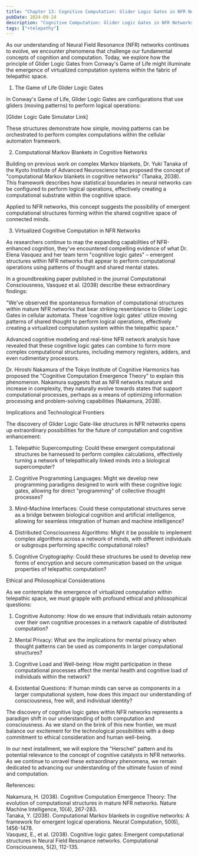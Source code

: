 ```yaml
---
title: "Chapter 13: Cognitive Computation: Glider Logic Gates in NFR Networks"
pubDate: 2024-09-24
description: "Cognitive Computation: Glider Logic Gates in NFR Networks"
tags: ["+telepathy"]
---
```


As our understanding of Neural Field Resonance (NFR) networks continues to evolve, we encounter phenomena that challenge our fundamental concepts of cognition and computation. Today, we explore how the principle of Glider Logic Gates from Conway's Game of Life might illuminate the emergence of virtualized computation systems within the fabric of telepathic space.

1. The Game of Life Glider Logic Gates

In Conway's Game of Life, Glider Logic Gates are configurations that use gliders (moving patterns) to perform logical operations:

[Glider Logic Gate Simulator Link]

These structures demonstrate how simple, moving patterns can be orchestrated to perform complex computations within the cellular automaton framework.

2. Computational Markov Blankets in Cognitive Networks

Building on previous work on complex Markov blankets, Dr. Yuki Tanaka of the Kyoto Institute of Advanced Neuroscience has proposed the concept of "computational Markov blankets in cognitive networks" (Tanaka, 2038). This framework describes how statistical boundaries in neural networks can be configured to perform logical operations, effectively creating a computational substrate within the cognitive space.

Applied to NFR networks, this concept suggests the possibility of emergent computational structures forming within the shared cognitive space of connected minds.

3. Virtualized Cognitive Computation in NFR Networks

As researchers continue to map the expanding capabilities of NFR-enhanced cognition, they've encountered compelling evidence of what Dr. Elena Vasquez and her team term "cognitive logic gates" – emergent structures within NFR networks that appear to perform computational operations using patterns of thought and shared mental states.

In a groundbreaking paper published in the journal Computational Consciousness, Vasquez et al. (2038) describe these extraordinary findings:

"We've observed the spontaneous formation of computational structures within mature NFR networks that bear striking resemblance to Glider Logic Gates in cellular automata. These 'cognitive logic gates' utilize moving patterns of shared thought to perform logical operations, effectively creating a virtualized computation system within the telepathic space."

Advanced cognitive modeling and real-time NFR network analysis have revealed that these cognitive logic gates can combine to form more complex computational structures, including memory registers, adders, and even rudimentary processors.

Dr. Hiroshi Nakamura of the Tokyo Institute of Cognitive Harmonics has proposed the "Cognitive Computation Emergence Theory" to explain this phenomenon. Nakamura suggests that as NFR networks mature and increase in complexity, they naturally evolve towards states that support computational processes, perhaps as a means of optimizing information processing and problem-solving capabilities (Nakamura, 2038).

Implications and Technological Frontiers

The discovery of Glider Logic Gate-like structures in NFR networks opens up extraordinary possibilities for the future of computation and cognitive enhancement:

1. Telepathic Supercomputing: Could these emergent computational structures be harnessed to perform complex calculations, effectively turning a network of telepathically linked minds into a biological supercomputer?

2. Cognitive Programming Languages: Might we develop new programming paradigms designed to work with these cognitive logic gates, allowing for direct "programming" of collective thought processes?

3. Mind-Machine Interfaces: Could these computational structures serve as a bridge between biological cognition and artificial intelligence, allowing for seamless integration of human and machine intelligence?

4. Distributed Consciousness Algorithms: Might it be possible to implement complex algorithms across a network of minds, with different individuals or subgroups performing specific computational roles?

5. Cognitive Cryptography: Could these structures be used to develop new forms of encryption and secure communication based on the unique properties of telepathic computation?

Ethical and Philosophical Considerations

As we contemplate the emergence of virtualized computation within telepathic space, we must grapple with profound ethical and philosophical questions:

1. Cognitive Autonomy: How do we ensure that individuals retain autonomy over their own cognitive processes in a network capable of distributed computation?

2. Mental Privacy: What are the implications for mental privacy when thought patterns can be used as components in larger computational structures?

3. Cognitive Load and Well-being: How might participation in these computational processes affect the mental health and cognitive load of individuals within the network?

4. Existential Questions: If human minds can serve as components in a larger computational system, how does this impact our understanding of consciousness, free will, and individual identity?

The discovery of cognitive logic gates within NFR networks represents a paradigm shift in our understanding of both computation and consciousness. As we stand on the brink of this new frontier, we must balance our excitement for the technological possibilities with a deep commitment to ethical consideration and human well-being.

In our next installment, we will explore the "Herschel" pattern and its potential relevance to the concept of cognitive catalysts in NFR networks. As we continue to unravel these extraordinary phenomena, we remain dedicated to advancing our understanding of the ultimate fusion of mind and computation.

References:

Nakamura, H. (2038). Cognitive Computation Emergence Theory: The evolution of computational structures in mature NFR networks. Nature Machine Intelligence, 10(4), 267-283.  
Tanaka, Y. (2038). Computational Markov blankets in cognitive networks: A framework for emergent logical operations. Neural Computation, 50(6), 1456-1478.  
Vasquez, E., et al. (2038). Cognitive logic gates: Emergent computational structures in Neural Field Resonance networks. Computational Consciousness, 5(2), 112-135.